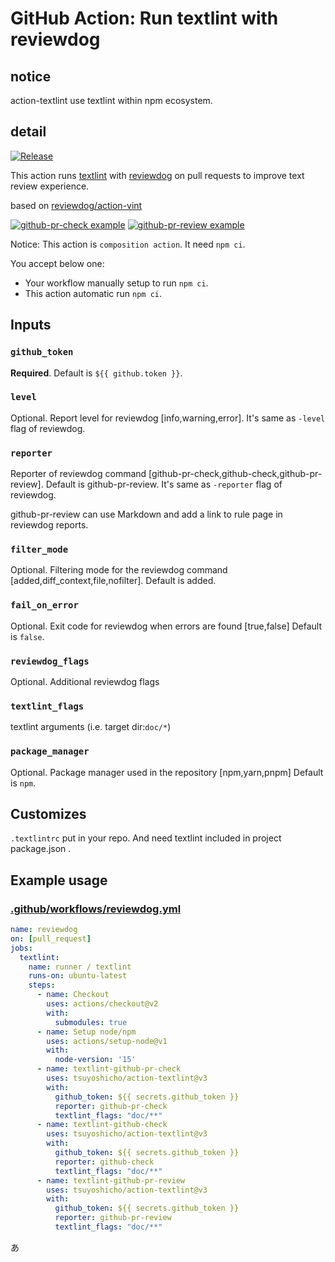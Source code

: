 # GitHub Action: Run textlint with reviewdog

## notice

action-textlint use textlint within npm ecosystem.

## detail

[![Release](https://github.com/tsuyoshicho/action-textlint/workflows/release/badge.svg)](https://github.com/tsuyoshicho/action-textlint/releases)

This action runs [textlint](https://github.com/textlint/textlint) with
[reviewdog](https://github.com/reviewdog/reviewdog) on pull requests to improve
text review experience.

based on [reviewdog/action-vint](https://github.com/reviewdog/action-vint)

[![github-pr-check example](https://user-images.githubusercontent.com/96727/70858620-bdc2fb80-1f48-11ea-9c1a-b5abb5a6566a.png)](https://user-images.githubusercontent.com/96727/70858620-bdc2fb80-1f48-11ea-9c1a-b5abb5a6566a.png)
[![github-pr-review example](https://user-images.githubusercontent.com/96727/70858610-a1bf5a00-1f48-11ea-84c4-7ee7392548e6.png)](https://user-images.githubusercontent.com/96727/70858610-a1bf5a00-1f48-11ea-84c4-7ee7392548e6.png)

Notice:
This action is `composition action`. It need `npm ci`.

You accept below one:

- Your workflow manually setup to run `npm ci`.
- This action automatic run `npm ci`.

## Inputs

### `github_token`

**Required**. Default is `${{ github.token }}`.

### `level`

Optional. Report level for reviewdog [info,warning,error].
It's same as `-level` flag of reviewdog.

### `reporter`

Reporter of reviewdog command [github-pr-check,github-check,github-pr-review].
Default is github-pr-review.
It's same as `-reporter` flag of reviewdog.

github-pr-review can use Markdown and add a link to rule page in reviewdog reports.

### `filter_mode`

Optional. Filtering mode for the reviewdog command [added,diff_context,file,nofilter].
Default is added.

### `fail_on_error`

Optional.  Exit code for reviewdog when errors are found [true,false]
Default is `false`.

### `reviewdog_flags`

Optional. Additional reviewdog flags

### `textlint_flags`

textlint arguments (i.e. target dir:`doc/*`)

### `package_manager`

Optional. Package manager used in the repository [npm,yarn,pnpm]
Default is `npm`.

## Customizes

`.textlintrc` put in your repo.
And need textlint included in project package.json .

## Example usage

### [.github/workflows/reviewdog.yml](.github/workflows/reviewdog.yml)

```yml
name: reviewdog
on: [pull_request]
jobs:
  textlint:
    name: runner / textlint
    runs-on: ubuntu-latest
    steps:
      - name: Checkout
        uses: actions/checkout@v2
        with:
          submodules: true
      - name: Setup node/npm
        uses: actions/setup-node@v1
        with:
          node-version: '15'
      - name: textlint-github-pr-check
        uses: tsuyoshicho/action-textlint@v3
        with:
          github_token: ${{ secrets.github_token }}
          reporter: github-pr-check
          textlint_flags: "doc/**"
      - name: textlint-github-check
        uses: tsuyoshicho/action-textlint@v3
        with:
          github_token: ${{ secrets.github_token }}
          reporter: github-check
          textlint_flags: "doc/**"
      - name: textlint-github-pr-review
        uses: tsuyoshicho/action-textlint@v3
        with:
          github_token: ${{ secrets.github_token }}
          reporter: github-pr-review
          textlint_flags: "doc/**"
```
あ

